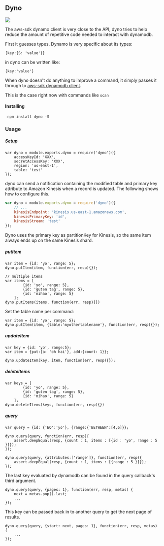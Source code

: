 ## Dyno

![](https://travis-ci.org/mapbox/dyno.svg)

The aws-sdk dynamo client is very close to the API, dyno tries to help reduce the
amount of repetitive code needed to interact with dynamodb.

First it guesses types. Dynamo is very specific about its types:

```
{key:{S: 'value'}}
```

in dyno can be written like:

```
{key:'value'}
```

When dyno doesn't do anything to improve a command, it simply passes it through to
[aws-sdk dynamodb client](http://docs.aws.amazon.com/AWSJavaScriptSDK/latest/AWS/DynamoDB.html).

This is the case right now with commands like `scan`


#### Installing

```
 npm install dyno -S
```

### Usage


##### Setup

```
var dyno = module.exports.dyno = require('dyno')({
    accessKeyId: 'XXX',
    secretAccessKey: 'XXX',
    region: 'us-east-1',
    table: 'test'
});
```

dyno can send a notification containing the modified table and primary key attribute to Amazon Kinesis when a record is updated. The following shows how to configure this.

```javascript
var dyno = module.exports.dyno = require('dyno')({
    // ...
    kinesisEndpoint: 'kinesis.us-east-1.amazonaws.com',
    kinesisPrimaryKey: 'id',
    kinesisStream: 'test'
});
```

Dyno uses the primary key as partitionKey for Kinesis, so the same item always ends up on the same Kinesis shard.

##### putItem

```
var item = {id: 'yo', range: 5};
dyno.putItem(item, function(err, resp){});

// multiple items
var items = [
        {id: 'yo', range: 5},
        {id: 'guten tag', range: 5},
        {id: 'nihao', range: 5}
    ];
dyno.putItems(items, function(err, resp){})
```

Set the table name per command:

```
var item = {id: 'yo', range: 5};
dyno.putItem(item, {table:'myothertablename'}, function(err, resp){});

```

##### updateItem

```
var key = {id: 'yo', range:5};
var item = {put:{a: 'oh hai'}, add:{count: 1}};

dyno.updateItem(key, item, function(err, resp){});

```

##### deleteItems

```
var keys = [
        {id: 'yo', range: 5},
        {id: 'guten tag', range: 5},
        {id: 'nihao', range: 5}
    ];
dyno.deleteItems(keys, function(err, resp){})
```

##### query

```
var query = {id: {'EQ':'yo'}, {range:{'BETWEEN':[4,6]}};

dyno.query(query, function(err, resp){
    assert.deepEqual(resp, {count : 1, items : [{id : 'yo', range : 5 }]});
});

dyno.query(query, {attributes:['range']}, function(err, resp){
    assert.deepEqual(resp, {count : 1, items : [{range : 5 }]});
});

```

The last key evaluated by dynamodb can be found in the query callback's third
argument.

```
dyno.query(query, {pages: 1}, function(err, resp, metas) {
    next = metas.pop().last;
    ...
});
```

This key can be passed back in to another query to get the next page of 
results.

```
dyno.query(query, {start: next, pages: 1}, function(err, resp, metas) {
    ...
});
```

